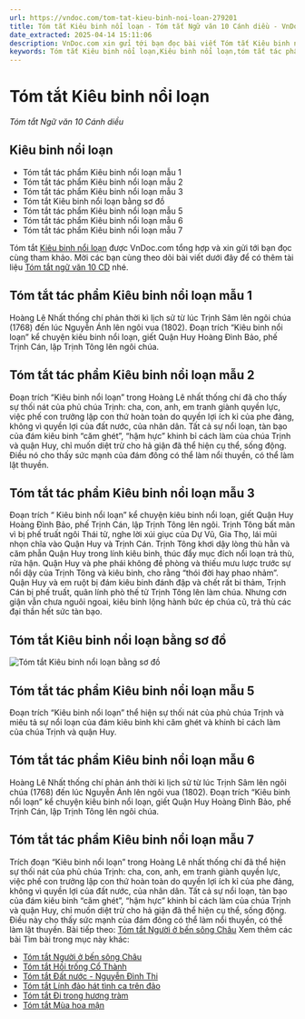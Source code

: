 ```yaml
---
url: https://vndoc.com/tom-tat-kieu-binh-noi-loan-279201
title: Tóm tắt Kiêu binh nổi loạn - Tóm tắt Ngữ văn 10 Cánh diều - VnDoc.com
date_extracted: 2025-04-14 15:11:06
description: VnDoc.com xin gửi tới bạn đọc bài viết Tóm tắt Kiêu binh nổi loạn. Mời bạn đọc cùng tham khảo chi tiết.
keywords: Tóm tắt Kiêu binh nổi loạn,Kiêu binh nổi loạn,tóm tắt tác phẩm Kiêu binh nổi loạn,bố cục kiêu binh nổi loạn,ngữ văn 10 Cánh diều,văn 10,tóm tắt ngữ văn 10,Tóm tắt Kiêu binh nổi loạn bằng sơ đồ,sơ đồ tư duy Kiêu binh nổi loạn,Tóm tắt văn bản Kiêu binh nổi loạn,Tóm tắt bài Kiêu binh nổi loạn,Kiêu binh nổi loạn tóm tắt
---
```


# Tóm tắt Kiêu binh nổi loạn
 _Tóm tắt Ngữ văn 10 Cánh diều_
## Kiêu binh nổi loạn
  * Tóm tắt tác phẩm Kiêu binh nổi loạn mẫu 1
  * Tóm tắt tác phẩm Kiêu binh nổi loạn mẫu 2
  * Tóm tắt tác phẩm Kiêu binh nổi loạn mẫu 3
  * Tóm tắt Kiêu binh nổi loạn bằng sơ đồ
  * Tóm tắt tác phẩm Kiêu binh nổi loạn mẫu 5
  * Tóm tắt tác phẩm Kiêu binh nổi loạn mẫu 6
  * Tóm tắt tác phẩm Kiêu binh nổi loạn mẫu 7

Tóm tắt [Kiêu binh nổi loạn](<https://vndoc.com/tom-tat-kieu-binh-noi-loan-279201>) được VnDoc.com tổng hợp và xin gửi tới bạn đọc cùng tham khảo. Mời các bạn cùng theo dõi bài viết dưới đây để có thêm tài liệu [Tóm tắt ngữ văn 10 CD](<https://vndoc.com/tom-tat-ngu-van-10-cd>) nhé.
## Tóm tắt tác phẩm Kiêu binh nổi loạn mẫu 1
Hoàng Lê Nhất thống chí phản thời kì lịch sử từ lúc Trịnh Sâm lên ngôi chúa \(1768\) đến lúc Nguyễn Ánh lên ngôi vua \(1802\). Đoạn trích “Kiêu binh nổi loạn” kể chuyện kiêu binh nổi loạn, giết Quận Huy Hoàng Đình Bảo, phế Trịnh Cán, lập Trịnh Tông lên ngôi chúa.
## Tóm tắt tác phẩm Kiêu binh nổi loạn mẫu 2
Đoạn trích “Kiêu binh nổi loạn” trong Hoàng Lê nhất thống chí đã cho thấy sự thối nát của phủ chúa Trịnh: cha, con, anh, em tranh giành quyền lực, việc phế con trưởng lập con thứ hoàn toàn do quyền lợi ích kỉ của phe đảng, không vì quyền lợi của đất nước, của nhân dân. Tất cả sự nổi loạn, tàn bạo của đám kiêu binh “căm ghét”, “hậm hực” khinh bỉ cách làm của chúa Trịnh và quận Huy, chỉ muốn diệt trừ cho hả giận đã thể hiện cụ thể, sống động. Điều nó cho thấy sức mạnh của đám đông có thể làm nổi thuyền, có thể làm lật thuyền.
## Tóm tắt tác phẩm Kiêu binh nổi loạn mẫu 3
Đoạn trích “ Kiêu binh nổi loạn” kể chuyện kiêu binh nổi loạn, giết Quận Huy Hoàng Đình Bảo, phế Trịnh Cán, lập Trịnh Tông lên ngôi. Trịnh Tông bất mãn vì bị phế truất ngôi Thái tử, nghe lời xúi giục của Dự Vũ, Gia Thọ, lái mũi nhọn chĩa vào Quận Huy và Trịnh Cán. Trịnh Tông khơi dậy lòng thù hằn và căm phẫn Quận Huy trong lính kiêu binh, thúc đẩy mục đích nổi loạn trả thù, rửa hận. Quận Huy và phe phái không đề phòng và thiếu mưu lược trước sự nổi dậy của Trịnh Tông và kiêu binh, cho rằng “thói đời hay phao nhảm”. Quận Huy và em ruột bị đám kiêu binh đánh đập và chết rất bi thảm, Trịnh Cán bị phế truất, quân lính phò thế tử Trịnh Tông lên làm chúa. Nhưng cơn giận vẫn chưa nguôi ngoai, kiêu binh lộng hành bức ép chúa cũ, trả thù các đại thần hết sức tàn bạo.
## Tóm tắt Kiêu binh nổi loạn bằng sơ đồ
![Tóm tắt Kiêu binh nổi loạn bằng sơ đồ](https://i.vdoc.vn/data/image/2024/10/02/kieu-binh-noi-loan.jpg)
## Tóm tắt tác phẩm Kiêu binh nổi loạn mẫu 5
Đoạn trích “Kiêu binh nổi loạn” thể hiện sự thối nát của phủ chúa Trịnh và miêu tả sự nổi loạn của đám kiêu binh khi căm ghét và khinh bỉ cách làm của chúa Trịnh và quận Huy.
## Tóm tắt tác phẩm Kiêu binh nổi loạn mẫu 6
Hoàng Lê Nhất thống chí phản ánh thời kì lịch sử từ lúc Trịnh Sâm lên ngôi chúa \(1768\) đến lúc Nguyễn Ánh lên ngôi vua \(1802\). Đoạn trích “Kiêu binh nổi loạn” kể chuyện kiêu binh nổi loạn, giết Quận Huy Hoàng Đình Bảo, phế Trịnh Cán, lập Trịnh Tông lên ngôi chúa.
## Tóm tắt tác phẩm Kiêu binh nổi loạn mẫu 7
Trích đoạn “Kiêu binh nổi loạn” trong Hoàng Lê nhất thống chí đã thể hiện sự thối nát của phủ chúa Trịnh: cha, con, anh, em tranh giành quyền lực, việc phế con trưởng lập con thứ hoàn toàn do quyền lợi ích kỉ của phe đảng, không vì quyền lợi của đất nước, của nhân dân. Tất cả sự nổi loạn, tàn bạo của đám kiêu binh “căm ghét”, “hậm hực” khinh bỉ cách làm của chúa Trịnh và quận Huy, chỉ muốn diệt trừ cho hả giận đã thể hiện cụ thể, sống động. Điều này cho thấy sức mạnh của đám đông có thể làm nổi thuyền, có thể làm lật thuyền.
Bài tiếp theo: [Tóm tắt Người ở bến sông Châu](<https://vndoc.com/tom-tat-nguoi-o-ben-song-chau-279204>)
Xem thêm các bài Tìm bài trong mục này khác:
  * [Tóm tắt Người ở bến sông Châu](</tom-tat-nguoi-o-ben-song-chau-279204>)
  * [Tóm tắt Hồi trống Cổ Thành](</tom-tat-hoi-trong-co-thanh-279275>)
  * [Tóm tắt Đất nước - Nguyễn Đình Thi](</tom-tat-dat-nuoc-nguyen-dinh-thi-279279>)
  * [Tóm tắt Lính đảo hát tình ca trên đảo](</tom-tat-linh-dao-hat-tinh-ca-tren-dao-279280>)
  * [Tóm tắt Đi trong hương tràm](</tom-tat-di-trong-huong-tram-279281>)
  * [Tóm tắt Mùa hoa mận](</tom-tat-mua-hoa-man-279287>)

